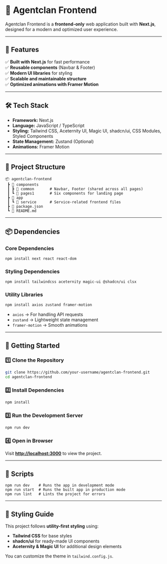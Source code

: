 # 🚀 Agentclan Frontend  

Agentclan Frontend is a **frontend-only** web application built with **Next.js**, designed for a modern and optimized user experience.  

---

## 📌 Features  
✅ **Built with Next.js** for fast performance  
✅ **Reusable components** (Navbar & Footer)  
✅ **Modern UI libraries** for styling  
✅ **Scalable and maintainable structure**  
✅ **Optimized animations with Framer Motion**  

---

## 🛠️ Tech Stack  
- **Framework:** Next.js  
- **Language:** JavaScript / TypeScript  
- **Styling:** Tailwind CSS, Aceternity UI, Magic UI, shadcn/ui, CSS Modules, Styled Components  
- **State Management:** Zustand (Optional)  
- **Animations:** Framer Motion  

---

## 📁 Project Structure  
```plaintext
📦 agentclan-frontend  
 ┣ 📂 components  
 ┃ ┣ 📂 common       # Navbar, Footer (shared across all pages)  
 ┃ ┗ 📂 pages1       # Six components for landing page  
 ┣ 📂 app  
 ┃ ┗ 📂 service      # Service-related frontend files  
 ┣ 📜 package.json  
 ┗ 📜 README.md  
```

---

## 📦 Dependencies  
### **Core Dependencies**  
```sh
npm install next react react-dom
```

### **Styling Dependencies**  
```sh
npm install tailwindcss aceternity magic-ui @shadcn/ui clsx
```

### **Utility Libraries**  
```sh
npm install axios zustand framer-motion
```
- `axios` → For handling API requests  
- `zustand` → Lightweight state management  
- `framer-motion` → Smooth animations  

---

## 🚀 Getting Started  

### 1️⃣ Clone the Repository  
```sh
git clone https://github.com/your-username/agentclan-frontend.git
cd agentclan-frontend
```

### 2️⃣ Install Dependencies  
```sh
npm install
```

### 3️⃣ Run the Development Server  
```sh
npm run dev
```

### 4️⃣ Open in Browser  
Visit **[http://localhost:3000](http://localhost:3000)** to view the project.

---

## 📜 Scripts  
```plaintext
npm run dev    # Runs the app in development mode  
npm run start  # Runs the built app in production mode  
npm run lint   # Lints the project for errors  
```

---

## 🎨 Styling Guide  
This project follows **utility-first styling** using:  
- **Tailwind CSS** for base styles  
- **shadcn/ui** for ready-made UI components  
- **Aceternity & Magic UI** for additional design elements  

You can customize the theme in `tailwind.config.js`.  
